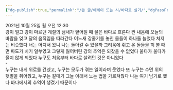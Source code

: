 ```yaml
---
{"dg-publish":true,"permalink":"/쓴 글/에세이 또는 시/바다로 살기/","dgPassFrontmatter":true}
---
```


2021년 10월 25일 월 오전 12:30
<br/>
강이 얼고 강이 마르던 계절의 냄새가 옅어질 때 물은 바다로 흐른다 짠 내음에 오늘의 바람을 잊고 달의 움직임을 따라간다 어느새 강줄기를 놓친 물들이 하나둘 늘었다 처지는 비슷했다 너는 어디서 왔니 나는 돌아갈 수 있을까 그리움에 쥐고 온 돌들을 펴 볼 때면 파도가 치기 일쑤였고 그렇게 잃어버린 강의 추억은 되찾을 수 없었다 울다가 울다가 울지 않게 되었다 누구도 처음부터 바다로 살려던 것은 아니었다<br/>
-<br/>
누구는 내게 위로를 건넸고, 누구는 모두가 겪는 일이라며 웃었다 또 누구는 수면 위의 햇볕을 쥐어줬고, 누구는 갈매기 그늘 아래서 노는 법을 가르쳐줬다 나는 여기 남기로 했다 바다에서의 추억이 생겼기 때문이다<br/>

